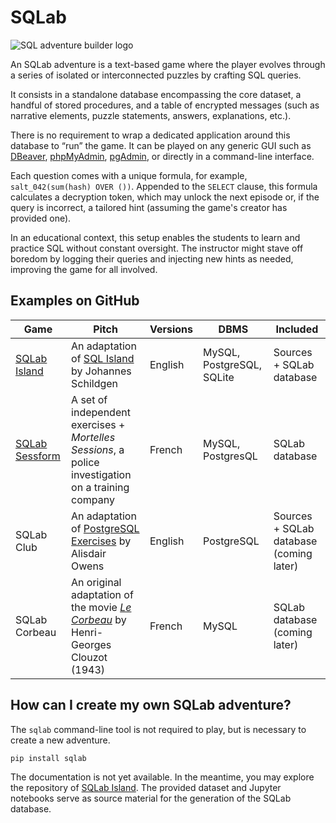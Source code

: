 # SQLab

![SQL adventure builder logo](assets/logo/color.svg)

An SQLab adventure is a text-based game where the player evolves through a series of isolated or interconnected puzzles by crafting SQL queries.

It consists in a standalone database encompassing the core dataset, a handful of stored procedures, and a table of encrypted messages (such as narrative elements, puzzle statements, answers, explanations, etc.).

There is no requirement to wrap a dedicated application around this database to “run” the game. It can be played on any generic GUI such as [DBeaver](https://dbeaver.io), [phpMyAdmin](https://www.phpmyadmin.net), [pgAdmin](https://www.pgadmin.org), or directly in a command-line interface.

Each question comes with a unique formula, for example, `salt_042(sum(hash) OVER ())`. Appended to the `SELECT` clause, this formula calculates a decryption token, which may unlock the next episode or, if the query is incorrect, a tailored hint (assuming the game's creator has provided one).

In an educational context, this setup enables the students to learn and practice SQL without constant oversight. The instructor might stave off boredom by logging their queries and injecting new hints as needed, improving the game for all involved.

## Examples on GitHub

| Game | Pitch | Versions | DBMS | Included |
| --- | --- | --- | --- | --- |
| [SQLab Island](https://github.com/laowantong/sqlab_island) | An adaptation of [SQL Island](https://sql-island.informatik.uni-kl.de) by Johannes Schildgen | English | MySQL, PostgreSQL, SQLite | Sources + SQLab database |
| [SQLab Sessform](https://github.com/laowantong/sqlab_sessform) | A set of independent exercises + _Mortelles Sessions_, a police investigation on a training company | French | MySQL, PostgresQL | SQLab database |
| SQLab Club | An adaptation of [PostgreSQL Exercises](https://pgexercises.com) by Alisdair Owens | English | PostgreSQL | Sources + SQLab database (coming later) |
| SQLab Corbeau | An original adaptation of the movie [_Le Corbeau_](https://fr.wikipedia.org/wiki/Le_Corbeau_(film,_1943)) by Henri-Georges Clouzot (1943) | French | MySQL | SQLab database (coming later) |

## How can I create my own SQLab adventure?

The `sqlab` command-line tool is not required to play, but is necessary to create a new adventure.

```
pip install sqlab
```

The documentation is not yet available. In the meantime, you may explore the repository of [SQLab Island](https://github.com/laowantong/sqlab_island). The provided dataset and Jupyter notebooks serve as source material for the generation of the SQLab database.
